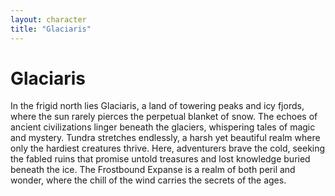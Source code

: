 ```yaml
---
layout: character
title: "Glaciaris"
---
```

# Glaciaris 
In the frigid north lies Glaciaris, a land of towering peaks and icy fjords, where the sun rarely pierces the perpetual blanket of snow. The echoes of ancient civilizations linger beneath the glaciers, whispering tales of magic and mystery. Tundra stretches endlessly, a harsh yet beautiful realm where only the hardiest creatures thrive. Here, adventurers brave the cold, seeking the fabled ruins that promise untold treasures and lost knowledge buried beneath the ice. The Frostbound Expanse is a realm of both peril and wonder, where the chill of the wind carries the secrets of the ages. 